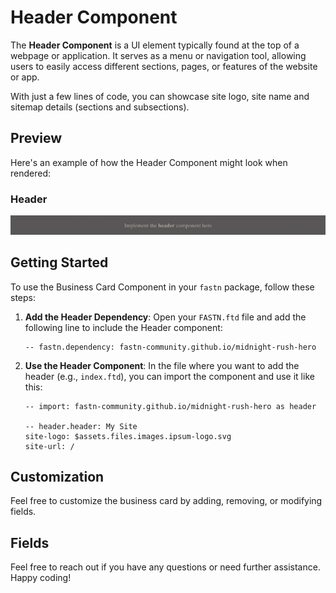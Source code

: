 # Header Component

The **Header Component** is a UI element typically found at the top of a webpage
or application. It serves as a menu or navigation tool, allowing users to easily 
access different sections, pages, or features of the website or app.

With just a few lines of code, you can showcase site logo, site name and sitemap
details (sections and subsections).

## Preview

Here's an example of how the Header Component might look when rendered:

### Header

![hero.png](.github/assets/hero.png)



## Getting Started

To use the Business Card Component in your `fastn` package, follow these steps:

1. **Add the Header Dependency**: Open your `FASTN.ftd` file and add 
   the following line to include the Header component:
   ```ftd
   -- fastn.dependency: fastn-community.github.io/midnight-rush-hero
   ```
2. **Use the Header Component**: In the file where you want to add 
   the header (e.g., `index.ftd`), you can import the component and 
   use it like this:
    ```ftd
   -- import: fastn-community.github.io/midnight-rush-hero as header

   -- header.header: My Site
   site-logo: $assets.files.images.ipsum-logo.svg
   site-url: /
   ```
   
## Customization

Feel free to customize the business card by adding, removing, or modifying 
fields.

## Fields

Feel free to reach out if you have any questions or need further assistance. Happy coding!
